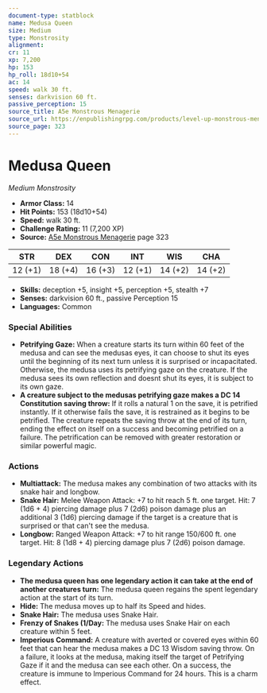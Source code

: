 ```yaml
---
document-type: statblock
name: Medusa Queen
size: Medium
type: Monstrosity
alignment: 
cr: 11
xp: 7,200
hp: 153
hp_roll: 18d10+54
ac: 14
speed: walk 30 ft.
senses: darkvision 60 ft. 
passive_perception: 15
source_title: A5e Monstrous Menagerie
source_url: https://enpublishingrpg.com/products/level-up-monstrous-menagerie-a5e
source_page: 323
---
```


# Medusa Queen

*Medium* *Monstrosity*

- **Armor Class:** 14
- **Hit Points:** 153 (18d10+54)
- **Speed:** walk 30 ft.
- **Challenge Rating:** 11 (7,200 XP)
- **Source:** [A5e Monstrous Menagerie](https://enpublishingrpg.com/products/level-up-monstrous-menagerie-a5e) page 323

| STR | DEX | CON | INT | WIS | CHA |
| --- | --- | --- | --- | --- | --- |
| 12 (+1) | 18 (+4) | 16 (+3) | 12 (+1) | 14 (+2) | 14 (+2) |

- **Skills:** deception +5, insight +5, perception +5, stealth +7
- **Senses:** darkvision 60 ft., passive Perception 15
- **Languages:** Common

### Special Abilities

- **Petrifying Gaze:** When a creature starts its turn within 60 feet of the medusa and can see the medusas eyes, it can choose to shut its eyes until the beginning of its next turn unless it is surprised or incapacitated. Otherwise, the medusa uses its petrifying gaze on the creature. If the medusa sees its own reflection and doesnt shut its eyes, it is subject to its own gaze.
- **A creature subject to the medusas petrifying gaze makes a DC 14 Constitution saving throw:** If it rolls a natural 1 on the save, it is petrified instantly. If it otherwise fails the save, it is restrained as it begins to be petrified. The creature repeats the saving throw at the end of its turn, ending the effect on itself on a success and becoming petrified on a failure. The petrification can be removed with greater restoration or similar powerful magic.

### Actions

- **Multiattack:** The medusa makes any combination of two attacks with its snake hair and longbow.
- **Snake Hair:** Melee Weapon Attack: +7 to hit  reach 5 ft.  one target. Hit: 7 (1d6 + 4) piercing damage plus 7 (2d6) poison damage  plus an additional 3 (1d6) piercing damage if the target is a creature that is surprised or that can't see the medusa.
- **Longbow:** Ranged Weapon Attack: +7 to hit  range 150/600 ft.  one target. Hit: 8 (1d8 + 4) piercing damage plus 7 (2d6) poison damage.



### Legendary Actions

- **The medusa queen has one legendary action it can take at the end of another creatures turn:** The medusa queen regains the spent legendary action at the start of its turn.
- **Hide:** The medusa moves up to half its Speed and hides.
- **Snake Hair:** The medusa uses Snake Hair.
- **Frenzy of Snakes (1/Day:** The medusa uses Snake Hair on each creature within 5 feet.
- **Imperious Command:** A creature with averted or covered eyes within 60 feet that can hear the medusa makes a DC 13 Wisdom saving throw. On a failure, it looks at the medusa, making itself the target of Petrifying Gaze if it and the medusa can see each other. On a success, the creature is immune to Imperious Command for 24 hours. This is a charm effect.
